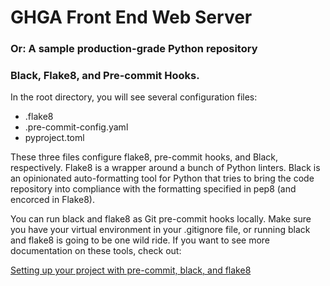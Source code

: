 # GHGA Front End Web Server
### Or: A sample production-grade Python repository

### Black, Flake8, and Pre-commit Hooks. 
In the root directory, you will see several configuration files: 
*  .flake8
*  .pre-commit-config.yaml
*  pyproject.toml

These three files configure flake8, pre-commit hooks, and Black, respectively. Flake8 is a wrapper
around a bunch of Python linters. Black is an opinionated auto-formatting tool for Python that tries to 
bring the code repository into compliance with the formatting specified in pep8 (and encorced in Flake8).

You can run black and flake8 as Git pre-commit hooks locally. Make sure you have your virtual environment 
in your .gitignore file, or running black and flake8 is going to be one wild ride. If you want to see more 
documentation on these tools, check out:

[Setting up your project with pre-commit, black, and flake8](https://dev.to/m1yag1/how-to-setup-your-project-with-pre-commit-black-and-flake8-183k)